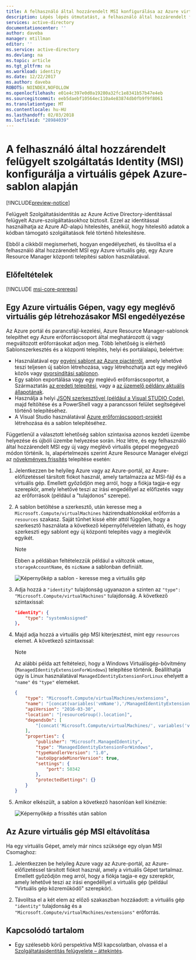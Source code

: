 ```yaml
---
title: A felhasználó által hozzárendelt MSI konfigurálása az Azure virtuális gép Azure-sablon alapján
description: Lépés lépés útmutatást, a felhasználó által hozzárendelt felügyelt szolgáltatás Identity (MSI) konfigurálása az Azure virtuális gép, egy Azure Resource Manager-sablon használatával.
services: active-directory
documentationcenter: ''
author: daveba
manager: mtillman
editor: ''
ms.service: active-directory
ms.devlang: na
ms.topic: article
ms.tgt_pltfrm: na
ms.workload: identity
ms.date: 12/22/2017
ms.author: daveba
ROBOTS: NOINDEX,NOFOLLOW
ms.openlocfilehash: e01e4c397e0d0a19280a32fc1e8341b57b47e4eb
ms.sourcegitcommit: eeb5daebf10564ec110a4e83874db0fb9f9f8061
ms.translationtype: MT
ms.contentlocale: hu-HU
ms.lasthandoff: 02/03/2018
ms.locfileid: "28984039"
---
```

# <a name="configure-a-user-assigned-managed-service-identity-msi-for-a-vm-using-an-azure-template"></a>A felhasználó által hozzárendelt felügyelt szolgáltatás Identity (MSI) konfigurálja a virtuális gépek Azure-sablon alapján

[!INCLUDE[preview-notice](~/includes/active-directory-msi-preview-notice-ua.md)]

Felügyelt Szolgáltatásidentitás az Azure Active Directory-identitással felügyelt Azure-szolgáltatásokhoz biztosít. Ezzel az identitással használhatja az Azure AD-alapú hitelesítés, anélkül, hogy hitelesítő adatok a kódban támogató szolgáltatások felé történő hitelesítésre. 

Ebből a cikkből megismerheti, hogyan engedélyezheti, és távolítsa el a felhasználó által hozzárendelt MSI egy Azure virtuális gép, egy Azure Resource Manager központi telepítési sablon használatával.

## <a name="prerequisites"></a>Előfeltételek

[!INCLUDE [msi-core-prereqs](~/includes/active-directory-msi-core-prereqs-ua.md)]

## <a name="enable-msi-during-creation-of-an-azure-vm-or-on-an-existing-vm"></a>Egy Azure virtuális Gépen, vagy egy meglévő virtuális gép létrehozásakor MSI engedélyezése

Az Azure portál és parancsfájl-kezelési, Azure Resource Manager-sablonok telepíthet egy Azure erőforráscsoport által meghatározott új vagy megváltozott erőforrásokat adjon meg. Több lehetőség is elérhető Sablonszerkesztés és a központi telepítés, helyi és portálalapú, beleértve:

   - Használatával egy [egyéni sablont az Azure piactérről](~/articles/azure-resource-manager/resource-group-template-deploy-portal.md#deploy-resources-from-custom-template), amely lehetővé teszi teljesen új sablon létrehozása, vagy létrehozhatja azt egy meglévő közös vagy [gyorsindítási sablonon](https://azure.microsoft.com/documentation/templates/).
   - Egy sablon exportálása vagy egy meglévő erőforráscsoportot, a Származtatás [az eredeti telepítési](~/articles/azure-resource-manager/resource-manager-export-template.md#view-template-from-deployment-history), vagy a [az üzemelő példány aktuális állapotának](~/articles/azure-resource-manager/resource-manager-export-template.md#export-the-template-from-resource-group).
   - Használja a helyi [JSON szerkesztővel (például a Visual STUDIO Code)](~/articles/azure-resource-manager/resource-manager-create-first-template.md), majd feltöltése és a PowerShell vagy a parancssori felület segítségével történő telepítéséhez.
   - A Visual Studio használatával [Azure erőforráscsoport-projekt](~/articles/azure-resource-manager/vs-azure-tools-resource-groups-deployment-projects-create-deploy.md) létrehozása és a sablon telepítéséhez.  

Függetlenül a választott lehetőség sablon szintaxisa azonos kezdeti üzembe helyezése és újbóli üzembe helyezése során. Hoz létre, és egy felhasználó által hozzárendelt MSI egy új vagy meglévő virtuális géppel megegyező módon történik. Is, alapértelmezés szerint Azure Resource Manager elvégzi az [növekményes frissítés](~/articles/azure-resource-manager/resource-group-template-deploy.md#incremental-and-complete-deployments) telepítése esetén:

1. Jelentkezzen be helyileg Azure vagy az Azure-portál, az Azure-előfizetéssel társított fiókot használ, amely tartalmazza az MSI-fájl és a virtuális gép. Emellett győződjön meg arról, hogy a fiókja tagja-e egy szerepkör, amely lehetővé teszi az írási engedéllyel az előfizetés vagy az erőforrások (például a "tulajdonos" szerepe).

2. A sablon betöltése a szerkesztő, után keresse meg a `Microsoft.Compute/virtualMachines` házirendsablonokkal erőforrás a `resources` szakasz. Saját tűnhet kissé eltér attól függően, hogy a szerkesztő használata a következő képernyőfelvételen látható, és hogy szerkeszti egy sablont egy új központi telepítés vagy a meglévők egyikét.

   >[!NOTE] 
   > Ebben a példában feltételezzük például a változók `vmName`, `storageAccountName`, és `nicName` a sablonban definiált.
   >

   ![Képernyőkép a sablon - keresse meg a virtuális gép](~/articles/active-directory/media/msi-qs-configure-template-windows-vm/template-file-before.png) 

3. Adja hozzá a `"identity"` tulajdonság ugyanazon a szinten az `"type": "Microsoft.Compute/virtualMachines"` tulajdonság. A következő szintaxissal:

   ```JSON
   "identity": { 
       "type": "systemAssigned"
   },
   ```

4. Majd adja hozzá a virtuális gép MSI kiterjesztést, mint egy `resources` elemet. A következő szintaxissal:

   >[!NOTE] 
   > Az alábbi példa azt feltételezi, hogy a Windows Virtuálisgép-bővítmény (`ManagedIdentityExtensionForWindows`) telepítése történik. Beállíthatja úgy is Linux használatával `ManagedIdentityExtensionForLinux` ehelyett a `"name"` és `"type"` elemeket.
   >

   ```JSON
   { 
       "type": "Microsoft.Compute/virtualMachines/extensions",
       "name": "[concat(variables('vmName'),'/ManagedIdentityExtensionForWindows')]",
       "apiVersion": "2016-03-30",
       "location": "[resourceGroup().location]",
       "dependsOn": [
           "[concat('Microsoft.Compute/virtualMachines/', variables('vmName'))]"
       ],
       "properties": {
           "publisher": "Microsoft.ManagedIdentity",
           "type": "ManagedIdentityExtensionForWindows",
           "typeHandlerVersion": "1.0",
           "autoUpgradeMinorVersion": true,
           "settings": {
               "port": 50342
           },
           "protectedSettings": {}
       }
   }
   ```

5. Amikor elkészült, a sablon a következő hasonlóan kell kinéznie:

   ![Képernyőkép a frissítés után sablon](~/articles/active-directory/media/msi-qs-configure-template-windows-vm/template-file-after.png) 

## <a name="remove-msi-from-an-azure-vm"></a>Az Azure virtuális gép MSI eltávolítása

Ha egy virtuális Gépet, amely már nincs szüksége egy olyan MSI Csomaghoz:

1. Jelentkezzen be helyileg Azure vagy az Azure-portál, az Azure-előfizetéssel társított fiókot használ, amely a virtuális Gépet tartalmaz. Emellett győződjön meg arról, hogy a fiókja tagja-e egy szerepkör, amely lehetővé teszi az írási engedéllyel a virtuális gép (például "Virtuális gép közreműködő" szerepkör).

2. Távolítsa el a két elem az előző szakaszban hozzáadott: a virtuális gép `"identity"` tulajdonság és a `"Microsoft.Compute/virtualMachines/extensions"` erőforrás.

## <a name="related-content"></a>Kapcsolódó tartalom

- Egy szélesebb körű perspektíva MSI kapcsolatban, olvassa el a [Szolgáltatásidentitás felügyelete – áttekintés](msi-overview.md).

